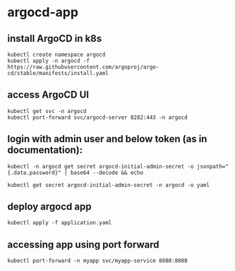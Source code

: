 # argocd-app

## install ArgoCD in k8s
```
kubectl create namespace argocd
kubectl apply -n argocd -f https://raw.githubusercontent.com/argoproj/argo-cd/stable/manifests/install.yaml
```
## access ArgoCD UI
```
kubectl get svc -n argocd
kubectl port-forward svc/argocd-server 8282:443 -n argocd
```
## login with admin user and below token (as in documentation):

```
kubectl -n argocd get secret argocd-initial-admin-secret -o jsonpath="{.data.password}" | base64 --decode && echo

kubectl get secret argocd-initial-admin-secret -n argocd -o yaml
```
## deploy argocd app

```
kubectl apply -f application.yaml
```

## accessing app using port forward

```
kubectl port-forward -n myapp svc/myapp-service 8080:8080
```
